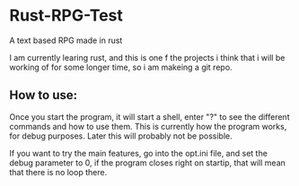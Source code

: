 # Rust-RPG-Test
A text based RPG made in rust

I am currently learing rust, and this is one f the projects i think that i will be working of for some longer time, so i am makeing a git repo.

## How to use:
Once you start the program, it will start a shell, enter "?" to see the different commands and how to use them.
This is currently how the program works, for debug purposes. Later this will probably not be possible.

If you want to try the main features, go into the opt.ini file, and set the debug parameter to 0, if the program closes right on startip, that will mean that there is no loop there.